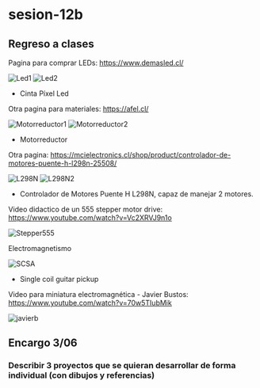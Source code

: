 # sesion-12b
## Regreso a clases
Pagina para comprar LEDs: https://www.demasled.cl/

![Led1](https://github.com/duckusu/dis8644-2025-1/blob/main/23-duckusu/sesion-12b/archivos/LED1.png)
![Led2](https://github.com/duckusu/dis8644-2025-1/blob/main/23-duckusu/sesion-12b/archivos/LED2.png)

- Cinta Píxel Led

Otra pagina para materiales: https://afel.cl/

![Motorreductor1](https://github.com/duckusu/dis8644-2025-1/blob/main/23-duckusu/sesion-12b/archivos/motorreductor1.png)
![Motorreductor2](https://github.com/duckusu/dis8644-2025-1/blob/main/23-duckusu/sesion-12b/archivos/motorreductor2.png)

- Motorreductor

Otra pagina: https://mcielectronics.cl/shop/product/controlador-de-motores-puente-h-l298n-25508/

![L298N](https://github.com/duckusu/dis8644-2025-1/blob/main/23-duckusu/sesion-12b/archivos/L298N.png)
![L298N2](https://github.com/duckusu/dis8644-2025-1/blob/main/23-duckusu/sesion-12b/archivos/L298N2.png)


- Controlador de Motores Puente H L298N, capaz de manejar 2 motores.

Video didactico de un 555 stepper motor drive: https://www.youtube.com/watch?v=Vc2XRVJ9n1o

![Stepper555](https://github.com/duckusu/dis8644-2025-1/blob/main/23-duckusu/sesion-12b/archivos/555stepper.png)

Electromagnetismo

![SCSA](https://github.com/duckusu/dis8644-2025-1/blob/main/23-duckusu/sesion-12b/archivos/SCSA.gif)

- Single coil guitar pickup

Video para miniatura electromagnética - Javier Bustos: https://www.youtube.com/watch?v=70w5TIubMik


![javierb](https://github.com/duckusu/dis8644-2025-1/blob/main/23-duckusu/sesion-12b/archivos/javierb.png)

## Encargo 3/06
### Describir 3 proyectos que se quieran desarrollar de forma individual (con dibujos y referencias)
